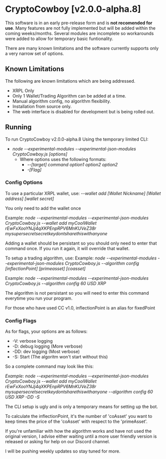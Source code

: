 # CryptoCowboy [v2.0.0-alpha.8]

This software is in an early pre-release form and is **not recomended for use**.
Many features are not fully implemented but will be added within the coming weeks/months.
Several modules are incomplete so workarounds were added to allow for temporary basic funtionality.

There are many known limitations and the software currently supports only a very narrow set of options.

## Known Limitations
The following are known limitations which are being addressed.
* XRPL Only
* Only 1 Wallet/Trading Algorithm can be added at a time.
* Manual algorithm config, no algorithm flexibility.
* Installation from source only.
* The web interface is disabled for development but is being rolled out.

## Running
To run CryptoCowboy v2.0.0-alpha.8 Using the temporary limited CLI:

* *node --experimental-modules --experimental-json-modules CryptoCowboy.js [options]*
  * Where options uses the following formats:
    * *--[target] command option1 option2 option2*
    * *-[Flag]*

### Config Options

To use a particular XRPL wallet, use:
*--wallet add [Wallet Nickname] [Wallet address] [wallet secret]*

You only need to add the wallet once

Example: *node --experimental-modules --experimental-json-modules CryptoCowboy.js --wallet add myCoolWallet rEwFxXooYNJj4qXKPEnpRPV6MnKUVeZ38r mysupersecretsecretkeydontsharethiswithanyone*

Adding a wallet should be persistant so you should only need to enter that command once. If you run it again, it will override that wallet.

To setup a trading algorithm, use:
Example: *node --experimental-modules --experimental-json-modules CryptoCowboy.js --algorithm config [inflectionPoint] [primeasset] [coasset]*

Example: *node --experimental-modules --experimental-json-modules CryptoCowboy.js --algorithm config 60 USD XRP*

The algorithm is not persistant so you will need to enter this command everytime you run your program.

For those who have used CC v1.0, inflectionPoint is an alias for fixedPoint

### Config Flags
As for flags, your options are as follows:

* -V: verbose logging
* -D: debug logging (More verbose)
* -DD: dev logging (Most verbose)
* -S: Start (The algoritm won't start without this)

So a complete command may look like this:

*Example: node --experimental-modules --experimental-json-modules CryptoCowboy.js --wallet add myCoolWallet rEwFxXooYNJj4qXKPEnpRPV6MnKUVeZ38r mysupersecretsecretkeydontsharethiswithanyone --algorithm config 60 USD XRP -DD -S*

The CLI setup is ugly and is only a temporary means for setting up the bot.

To calculate the inflectionPoint, it's the number of 'coAsset' you want to keep times the price of the 'coAsset' with respect to the 'primeAsset'.

If you're unfamiliar with how the algorithm works and have not used the original version, I advise either waiting until a more user friendly version is released or asking for help on our Discord channel.

I will be pushing weekly updates so stay tuned for more.